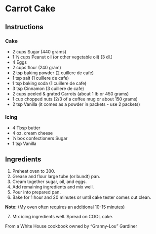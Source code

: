 # Carrot Cake

## Instructions


### Cake
- 2  cups  Sugar  (440 grams)
- 1 ½ cups Peanut oil (or other vegetable oil) (3 dl.) 
- 4 Eggs
- 2 cups flour (240 gram)
- 2 tsp baking powder (2 cuillere de cafe)
- 1 tsp salt (1 cuillere de cafe)
- 1 tsp baking soda (1 cuillere de cafe)
- 3 tsp Cinnamon (3 cuillere de cafe)
- 2 cups peeled & grated Carrots  (about 1 lb or 450 grams)
- 1 cup  chopped nuts (2/3 of a coffee mug or about 150 grams)
- 2 tsp   Vanilla (it comes as a powder in packets - use 2 packets)

### Icing
- 4 Tbsp butter
- 4 oz. cream cheese
- ½  box confectioners Sugar
- 1 tsp Vanilla


## Ingredients
1. Preheat oven to 300.
2. Grease and flour large tube (or bundt) pan. 
3. Cream together sugar, oil, and eggs.
4. Add remaining ingredients and mix well.  
5. Pour into prepared pan.
6. Bake for 1 hour and 20 minutes or until cake tester comes out clean.

**Note:** (My oven often requires an additional 10-15 minutes)

7. Mix icing ingredients well. Spread on COOL cake.

From a White House cookbook owned by “Granny-Lou” Gardiner
